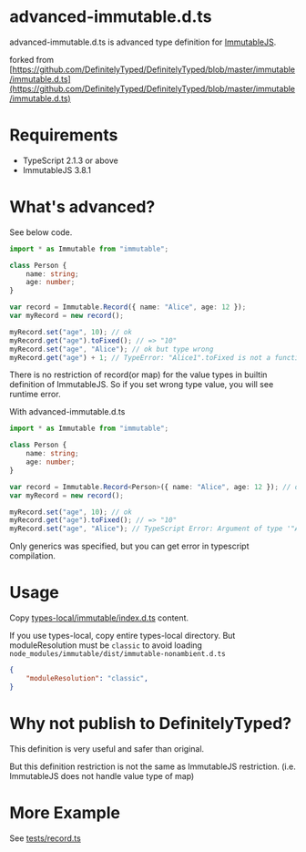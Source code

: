 # advanced-immutable.d.ts

advanced-immutable.d.ts is advanced type definition for [ImmutableJS](https://facebook.github.io/immutable-js/).

forked from [https://github.com/DefinitelyTyped/DefinitelyTyped/blob/master/immutable/immutable.d.ts](https://github.com/DefinitelyTyped/DefinitelyTyped/blob/master/immutable/immutable.d.ts)
# Requirements

* TypeScript 2.1.3 or above
* ImmutableJS 3.8.1

# What's advanced?

See below code.
```typescript
import * as Immutable from "immutable";

class Person {
    name: string;
    age: number;
}

var record = Immutable.Record({ name: "Alice", age: 12 });
var myRecord = new record();

myRecord.set("age", 10); // ok
myRecord.get("age").toFixed(); // => "10"
myRecord.set("age", "Alice"); // ok but type wrong
myRecord.get("age") + 1; // TypeError: "Alice1".toFixed is not a function
```

There is no restriction of record(or map) for the value types in builtin definition of ImmutableJS.
So if you set wrong type value, you will see runtime error.

With advanced-immutable.d.ts

```typescript
import * as Immutable from "immutable";

class Person {
    name: string;
    age: number;
}

var record = Immutable.Record<Person>({ name: "Alice", age: 12 }); // only here modified
var myRecord = new record();

myRecord.set("age", 10); // ok
myRecord.get("age").toFixed(); // => "10"
myRecord.set("age", "Alice"); // TypeScript Error: Argument of type '"Alice"' is not assignable to parameter of type 'number'.
```

Only generics was specified, but you can get error in typescript compilation.

# Usage

Copy [types-local/immutable/index.d.ts](types-local/immutable/index.d.ts) content.

If you use types-local, copy entire types-local directory.
But moduleResolution must be `classic` to avoid loading `node_modules/immutable/dist/immutable-nonambient.d.ts`
```json
{
    "moduleResolution": "classic",
}
```

# Why not publish to DefinitelyTyped?

This definition is very useful and safer than original.

But this definition restriction is not the same as ImmutableJS restriction.
(i.e. ImmutableJS does not handle value type of map) 

# More Example

See [tests/record.ts](tests/record.ts)